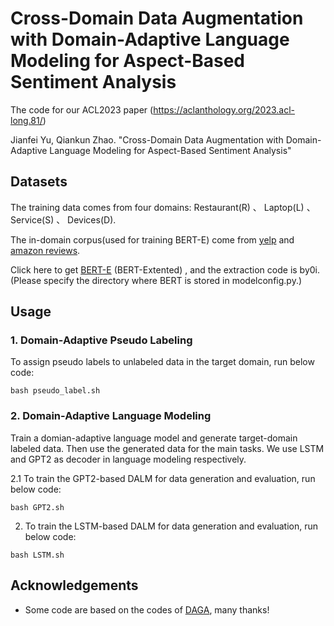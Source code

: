 # Cross-Domain Data Augmentation with Domain-Adaptive Language Modeling for Aspect-Based Sentiment Analysis

The code for our ACL2023 paper (https://aclanthology.org/2023.acl-long.81/)

Jianfei Yu, Qiankun Zhao. "Cross-Domain Data Augmentation with Domain-Adaptive Language Modeling for Aspect-Based Sentiment Analysis"

## Datasets

The training data comes from four domains: Restaurant(R) 、 Laptop(L) 、 Service(S) 、 Devices(D).  

The in-domain corpus(used for training BERT-E) come from [yelp](https://www.yelp.com/dataset/challenge) and [amazon reviews](http://jmcauley.ucsd.edu/data/amazon/links.html). 

Click here to get [BERT-E](https://pan.baidu.com/s/1hNyNCyfOHzznuPbxT1LNFQ) (BERT-Extented) , and the extraction code is by0i. (Please specify the directory where BERT is stored in modelconfig.py.)

## Usage

### 1. Domain-Adaptive Pseudo Labeling

To assign pseudo labels to unlabeled data in the target domain, run below code:
```
bash pseudo_label.sh
```

### 2. Domain-Adaptive Language Modeling

Train a domian-adaptive language model and generate target-domain labeled data. Then use the generated data for the main tasks.
We use LSTM and GPT2 as decoder in language modeling respectively.

2.1 To train the GPT2-based DALM for data generation and evaluation, run below code:
```
bash GPT2.sh
```

2. To train the LSTM-based DALM for data generation and evaluation, run below code:
```
bash LSTM.sh
```

## Acknowledgements

- Some code are based on the codes of [DAGA](https://aclanthology.org/2020.emnlp-main.488/), many thanks!

